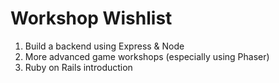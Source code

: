 # Workshop Wishlist

1. Build a backend using Express & Node
2. More advanced game workshops (especially using Phaser)
3. Ruby on Rails introduction
